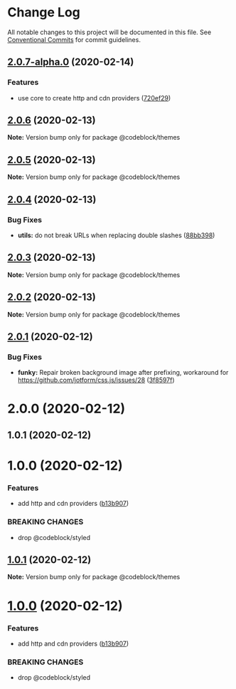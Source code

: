 # Change Log

All notable changes to this project will be documented in this file.
See [Conventional Commits](https://conventionalcommits.org) for commit guidelines.

## [2.0.7-alpha.0](https://github.com/codeblockjs/codeblock/compare/@codeblock/themes@2.0.6...@codeblock/themes@2.0.7-alpha.0) (2020-02-14)


### Features

* use core to create http and cdn  providers ([720ef29](https://github.com/codeblockjs/codeblock/commit/720ef29a961d70b565a4801a2430989510aaaf17))





## [2.0.6](https://github.com/codeblockjs/codeblock/compare/@codeblock/themes@2.0.5...@codeblock/themes@2.0.6) (2020-02-13)

**Note:** Version bump only for package @codeblock/themes





## [2.0.5](https://github.com/codeblockjs/codeblock/compare/@codeblock/themes@2.0.4...@codeblock/themes@2.0.5) (2020-02-13)

**Note:** Version bump only for package @codeblock/themes





## [2.0.4](https://github.com/codeblockjs/codeblock/compare/@codeblock/themes@2.0.3...@codeblock/themes@2.0.4) (2020-02-13)


### Bug Fixes

* **utils:** do not break URLs when replacing double slashes ([88bb398](https://github.com/codeblockjs/codeblock/commit/88bb398303e86d3ff619c000ee2191ed39ed6477))





## [2.0.3](https://github.com/codeblockjs/codeblock/compare/@codeblock/themes@2.0.2...@codeblock/themes@2.0.3) (2020-02-13)

**Note:** Version bump only for package @codeblock/themes





## [2.0.2](https://github.com/codeblockjs/codeblock/compare/@codeblock/themes@2.0.1...@codeblock/themes@2.0.2) (2020-02-13)

**Note:** Version bump only for package @codeblock/themes





## [2.0.1](https://github.com/codeblockjs/codeblock/compare/@codeblock/themes@2.0.0...@codeblock/themes@2.0.1) (2020-02-12)


### Bug Fixes

* **funky:** Repair broken background image after prefixing, workaround for https://github.com/jotform/css.js/issues/28 ([3f8597f](https://github.com/codeblockjs/codeblock/commit/3f8597f8a10207e75243294434d37418dbd278b8))





# 2.0.0 (2020-02-12)



## 1.0.1 (2020-02-12)



# 1.0.0 (2020-02-12)


### Features

* add http and cdn providers ([b13b907](https://github.com/codeblockjs/codeblock/commit/b13b9076ca2a0ddf637bc2e102da6490f6b66a2e))


### BREAKING CHANGES

* drop @codeblock/styled





## [1.0.1](https://github.com/codeblockjs/codeblock/compare/v1.0.0...v1.0.1) (2020-02-12)

**Note:** Version bump only for package @codeblock/themes





# [1.0.0](https://github.com/codeblockjs/codeblock/compare/v0.0.2...v1.0.0) (2020-02-12)


### Features

* add http and cdn providers ([b13b907](https://github.com/codeblockjs/codeblock/commit/b13b9076ca2a0ddf637bc2e102da6490f6b66a2e))


### BREAKING CHANGES

* drop @codeblock/styled
